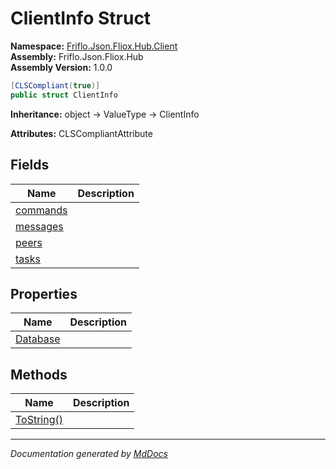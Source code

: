 ﻿<!--  
  <auto-generated>   
    The contents of this file were generated by a tool.  
    Changes to this file may be list if the file is regenerated  
  </auto-generated>   
-->

# ClientInfo Struct

**Namespace:** [Friflo.Json.Fliox.Hub.Client](../index.md)  
**Assembly:** Friflo.Json.Fliox.Hub  
**Assembly Version:** 1.0.0

```csharp
[CLSCompliant(true)]
public struct ClientInfo
```

**Inheritance:** object → ValueType → ClientInfo

**Attributes:** CLSCompliantAttribute

## Fields

| Name                           | Description |
| ------------------------------ | ----------- |
| [commands](fields/commands.md) |             |
| [messages](fields/messages.md) |             |
| [peers](fields/peers.md)       |             |
| [tasks](fields/tasks.md)       |             |

## Properties

| Name                               | Description |
| ---------------------------------- | ----------- |
| [Database](properties/Database.md) |             |

## Methods

| Name                              | Description |
| --------------------------------- | ----------- |
| [ToString()](methods/ToString.md) |             |

___

*Documentation generated by [MdDocs](https://github.com/ap0llo/mddocs)*
